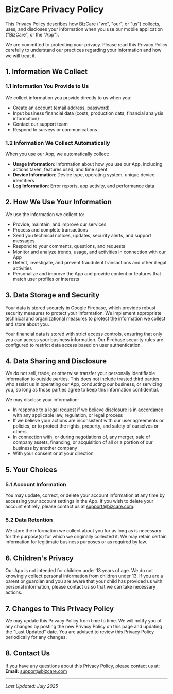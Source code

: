 # BizCare Privacy Policy

This Privacy Policy describes how BizCare ("we", "our", or "us") collects, uses, and discloses your information when you use our mobile application ("BizCare", or the "App").

We are committed to protecting your privacy. Please read this Privacy Policy carefully to understand our practices regarding your information and how we will treat it.

## 1. Information We Collect

### 1.1 Information You Provide to Us

We collect information you provide directly to us when you:

- Create an account (email address, password)  
- Input business financial data (costs, production data, financial analysis information)  
- Contact our support team  
- Respond to surveys or communications  

### 1.2 Information We Collect Automatically

When you use our App, we automatically collect:

- **Usage Information**: Information about how you use our App, including actions taken, features used, and time spent  
- **Device Information**: Device type, operating system, unique device identifiers  
- **Log Information**: Error reports, app activity, and performance data  

## 2. How We Use Your Information

We use the information we collect to:

- Provide, maintain, and improve our services  
- Process and complete transactions  
- Send you technical notices, updates, security alerts, and support messages  
- Respond to your comments, questions, and requests  
- Monitor and analyze trends, usage, and activities in connection with our App  
- Detect, investigate, and prevent fraudulent transactions and other illegal activities  
- Personalize and improve the App and provide content or features that match user profiles or interests  

## 3. Data Storage and Security

Your data is stored securely in Google Firebase, which provides robust security measures to protect your information. We implement appropriate technical and organizational measures to protect the information we collect and store about you.

Your financial data is stored with strict access controls, ensuring that only you can access your business information. Our Firebase security rules are configured to restrict data access based on user authentication.

## 4. Data Sharing and Disclosure

We do not sell, trade, or otherwise transfer your personally identifiable information to outside parties. This does not include trusted third parties who assist us in operating our App, conducting our business, or servicing you, so long as those parties agree to keep this information confidential.

We may disclose your information:

- In response to a legal request if we believe disclosure is in accordance with any applicable law, regulation, or legal process  
- If we believe your actions are inconsistent with our user agreements or policies, or to protect the rights, property, and safety of ourselves or others  
- In connection with, or during negotiations of, any merger, sale of company assets, financing, or acquisition of all or a portion of our business by another company  
- With your consent or at your direction  

## 5. Your Choices

### 5.1 Account Information

You may update, correct, or delete your account information at any time by accessing your account settings in the App. If you wish to delete your account entirely, please contact us at [support@bizcare.com](mailto:support@bizcare.com).

### 5.2 Data Retention

We store the information we collect about you for as long as is necessary for the purpose(s) for which we originally collected it. We may retain certain information for legitimate business purposes or as required by law.

## 6. Children's Privacy

Our App is not intended for children under 13 years of age. We do not knowingly collect personal information from children under 13. If you are a parent or guardian and you are aware that your child has provided us with personal information, please contact us so that we can take necessary actions.

## 7. Changes to This Privacy Policy

We may update this Privacy Policy from time to time. We will notify you of any changes by posting the new Privacy Policy on this page and updating the "Last Updated" date. You are advised to review this Privacy Policy periodically for any changes.

## 8. Contact Us

If you have any questions about this Privacy Policy, please contact us at:  
**Email:** [support@bizcare.com](mailto:support@bizcare.com)

---

*Last Updated: July 2025*
